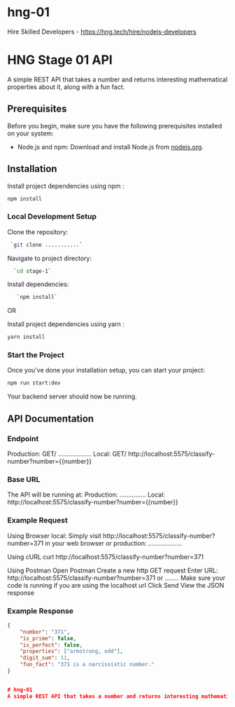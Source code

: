 # hng-01
Hire Skilled Developers - https://hng.tech/hire/nodejs-developers

# HNG Stage 01 API

A simple REST API that takes a number and returns interesting mathematical properties about it, along with a fun fact.

## Prerequisites

Before you begin, make sure you have the following prerequisites installed on your system:

- Node.js and npm: Download and install Node.js from [nodejs.org](https://nodejs.org/).

## Installation

Install project dependencies using npm :
   ```bash
   npm install
   ```

### Local Development Setup
Clone the repository: 
  ```bash
   `git clone ...........`
   ```


Navigate to project directory:
  ```bash
    `cd stage-1`
   ```


Install dependencies: 
 ```bash
    `npm install`
   ```
OR

Install project dependencies using yarn :
```bash
yarn install
```

### Start the Project

Once you've done your installation setup, you can start your project:

```bash 
npm run start:dev
```
Your backend server should now be running.


## API Documentation

### Endpoint
Production: GET/ ...................
Local: GET/ http://localhost:5575/classify-number?number={{number}}

### Base URL
The API will be running at:
Production: ...............
Local: http://localhost:5575/classify-number?number={{number}}

### Example Request 
Using Browser
local: Simply visit http://localhost:5575/classify-number?number=371 in your web browser
or
production: ...................

Using cURL
curl http://localhost:5575/classify-number?number=371

Using Postman
Open Postman
Create a new http GET request
Enter URL: http://localhost:5575/classify-number?number=371 or  ........
Make sure your code is running if you are using the localhost url
Click Send
View the JSON response


### Example Response

```json
{
    "number": "371",
    "is_prime": false,
    "is_perfect": false,
    "properties": ["armstrong, odd"],
    "digit_sum": 11,
    "fun_fact": "371 is a narcissistic number."
}


# hng-01
A simple REST API that takes a number and returns interesting mathematical properties about it, along with a fun fact.
